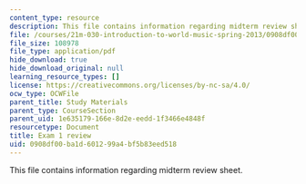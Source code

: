 ```yaml
---
content_type: resource
description: This file contains information regarding midterm review sheet.
file: /courses/21m-030-introduction-to-world-music-spring-2013/0908df00ba1d601299a4bf5b83eed518_MIT21M_030S13_exam1review.pdf
file_size: 108978
file_type: application/pdf
hide_download: true
hide_download_original: null
learning_resource_types: []
license: https://creativecommons.org/licenses/by-nc-sa/4.0/
ocw_type: OCWFile
parent_title: Study Materials
parent_type: CourseSection
parent_uid: 1e635179-166e-8d2e-eedd-1f3466e4848f
resourcetype: Document
title: Exam 1 review
uid: 0908df00-ba1d-6012-99a4-bf5b83eed518
---
```

This file contains information regarding midterm review sheet.